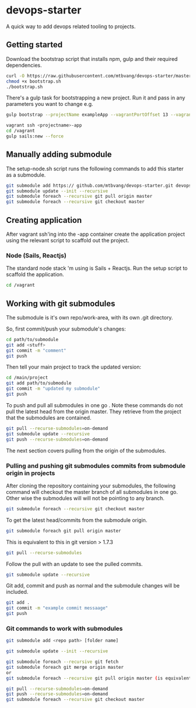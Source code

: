 # devops-starter

A quick way to add devops related tooling to projects. 

## Getting started

Download the bootstrap script that installs npm, gulp and their required dependencies.

```sh
curl -O https://raw.githubusercontent.com/mtbvang/devops-starter/master/bootstrap.sh
chmod +x bootstrap.sh
./bootstrap.sh
```

There's a gulp task for bootstrapping a new project. Run it and pass in any parameters you want to change e.g.
```sh
gulp bootstrap --projectName exampleApp --vagrantPortOffset 13 --vagrantGuestAppPort 3000 --dockerImageApp vagrant-node
```

```sh
vagrant ssh <projectname>-app
cd /vagrant
gulp sails:new --force
```

## Manually adding submodule

The setup-node.sh script runs the following commands to add this starter as a submodule.

```sh
git submodule add https:// github.com/mtbvang/devops-starter.git devops
git submodule update --init --recursive
git submodule foreach --recursive git pull origin master
git submodule foreach --recursive git checkout master
```

## Creating application

After vagrant ssh'ing into the <projectname>-app container create the application project using the relevant script to scaffold out the project.

### Node (Sails, Reactjs)

The standard node stack 'm using is Sails + Reactjs. Run the setup script to scaffold the application.

```sh
cd /vagrant
```

## Working with git submodules

The submodule is it's own repo/work-area, with its own .git directory.

So, first commit/push your submodule's changes:

```sh
cd path/to/submodule
git add <stuff>
git commit -m "comment"
git push
```
Then tell your main project to track the updated version:

```sh
cd /main/project
git add path/to/submodule
git commit -m "updated my submodule"
git push
```

To push and pull all submodules in one go . Note these commands do not pull the latest head from the origin master. They retrieve from the project that the submodules are contained.

```sh
git pull --recurse-submodules=on-demand
git submodule update --recursive
git push --recurse-submodules=on-demand
```

The next section covers pulling from the origin of the submodules.

### Pulling and pushing git submodules commits from submodule origin in projects

After cloning the repository containing your submodules, the following command will checkout the master branch of all submodules in one go. Other wise the submodules will will not be pointing to any branch.

```sh
git submodule foreach --recursive git checkout master
```

To get the latest head/commits from the submodule origin.

```sh
git submodule foreach git pull origin master
```
This is equivalent to this in git version > 1.7.3

```sh
git pull --recurse-submodules
```

Follow the pull with an update to see the pulled commits.

```sh
git submodule update --recursive
```

Git add, commit and push as normal and the submodule changes will be included.

```sh
git add .
git commit -m "example commit messaage"
git push
```
 

### Git commands to work with submodules
  
```sh
git submodule add <repo path> [folder name]

git submodule update --init --recursive

git submodule foreach --recursive git fetch
git submodule foreach git merge origin master
or
git submodule foreach --recursive git pull origin master (is equivalent to a fetch and then merge)

git pull --recurse-submodules=on-demand
git push --recurse-submodules=on-demand
git submodule foreach --recursive git checkout master
```



